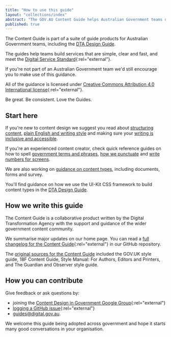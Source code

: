 ```yaml
---
title: "How to use this guide"
layout: "collections/index"
abstract: "The GOV.AU Content Guide helps Australian Government teams design simple, clear and fast content."
published: true
---
```


The Content Guide is part of a suite of guide products for Australian Government teams, including the [DTA Design Guide](http://guides.service.gov.au/design-guide/).

The guides help teams build services that are simple, clear and fast, and meet the [Digital Service Standard](https://www.dta.gov.au/standard/){:rel="external"}.

If you're not part of an Australian Government team we'd still encourage you to make use of this guidance.

All of the guidance is licensed under [Creative Commons Attribution 4.0 International license](https://github.com/govau/content-guide/blob/master/LICENSE.md){:rel="external"}.

Be great. Be consistent. Love the Guides.

## Start here

If you're new to content design we suggest you read about [structuring content](/content-structure/), [plain English and writing style](/writing-style/) and making sure your [writing is inclusive and accessible](/accessibility-inclusivity/).

If you're an experienced content creator, check quick reference guides on how to spell [government terms and phrases](/terms-phrases), [how we punctuate](/punctuation-grammar) and [write numbers for screens](/numbers-measurements).

We are also working on [guidance on content types](/types-of-content), including documents, forms and survey.

You'll find guidance on how we use the UI-Kit CSS framework to build content types in the [DTA Design Guide](http://guides.service.gov.au/design-guide/).

## How we write this guide

The Content Guide is a collaborative product written by the Digital Transformation Agency with the support and guidance of the wider government content community.

We summarise major updates on our home page. You can read a [full changelog for the Content Guide](https://github.com/govau/content-guide/blob/master/CHANGELOG.md){:rel="external"} in our GitHub repository.

The [original sources for the Content Guide](/sources/) included the GOV.UK style guide, 18F Content Guide, Style Manual: For Authors, Editors and Printers, and The Guardian and Observer style guide.

## How you can contribute

Give feedback or ask questions by:
- joining the [Content Design in Government Google Group](https://groups.google.com/a/digital.gov.au/forum/#!forum/content-design-in-government){:rel="external"}
- [logging a GitHub issue](https://github.com/govau/content-guide/issues/new){:rel="external"}
- <a href="mailto:guides@digital.gov.au">guides@digital.gov.au</a>.

We welcome this guide being adopted across government and hope it starts many good conversations in your organisation.
